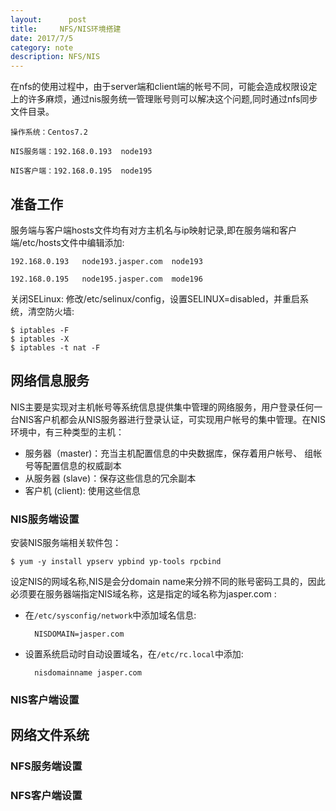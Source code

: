 ```yaml
---
layout:      post
title:     NFS/NIS环境搭建
date: 2017/7/5
category: note
description: NFS/NIS
---
```

在nfs的使用过程中，由于server端和client端的帐号不同，可能会造成权限设定上的许多麻烦，通过nis服务统一管理账号则可以解决这个问题,同时通过nfs同步文件目录。

	操作系统：Centos7.2

	NIS服务端：192.168.0.193  node193

	NIS客户端：192.168.0.195  node195
## 准备工作

服务端与客户端hosts文件均有对方主机名与ip映射记录,即在服务端和客户端/etc/hosts文件中编辑添加: 

    192.168.0.193   node193.jasper.com  node193 

    192.168.0.195   node195.jasper.com  mode196

关闭SELinux: 修改/etc/selinux/config，设置SELINUX=disabled，并重启系统，清空防火墙:

    $ iptables -F
	$ iptables -X
    $ iptables -t nat -F
   
## 网络信息服务
NIS主要是实现对主机帐号等系统信息提供集中管理的网络服务，用户登录任何一台NIS客户机都会从NIS服务器进行登录认证，可实现用户帐号的集中管理。在NIS环境中，有三种类型的主机：

* 服务器（master)：充当主机配置信息的中央数据库，保存着用户帐号、 组帐号等配置信息的权威副本
* 从服务器 (slave)：保存这些信息的冗余副本
* 客户机 (client): 使用这些信息

### NIS服务端设置
安装NIS服务端相关软件包：

	$ yum -y install ypserv ypbind yp-tools rpcbind
	
设定NIS的网域名称,NIS是会分domain name来分辨不同的账号密码工具的，因此必须要在服务器端指定NIS域名称，这是指定的域名称为jasper.com :

* 在`/etc/sysconfig/network`中添加域名信息:
	 	
	 	NISDOMAIN=jasper.com
* 设置系统启动时自动设置域名，在`/etc/rc.local`中添加:

		nisdomainname jasper.com


### NIS客户端设置

## 网络文件系统
###  NFS服务端设置
###  NFS客户端设置

     
